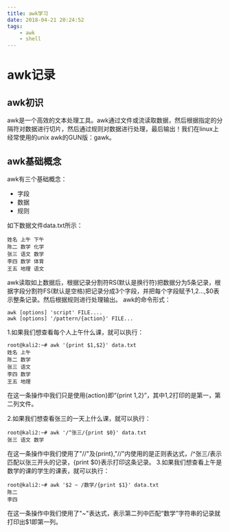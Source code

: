 ```yaml
---
title: awk学习
date: 2018-04-21 20:24:52
tags: 
    - awk
    - shell
---
```


# awk记录
## awk初识
awk是一个高效的文本处理工具。awk通过文件或流读取数据，然后根据指定的分隔符对数据进行切片，然后通过规则对数据进行处理，最后输出！我们在linux上经常使用的unix awk的GUN版：gawk。

<!-- more -->

## awk基础概念
awk有三个基础概念：

* 字段
* 数据
* 规则

如下数据文件data.txt所示：
```
姓名 上午 下午
陈二 数学 化学
张三 语文 数学
李四 数学 体育
王五 地理 语文
```

awk读取如上数据后，根据记录分割符RS(默认是换行符)把数据分为5条记录，根据字段分割符FS(默认是空格)把记录分成3个字段，并把每个字段赋予$1,$2...,$0表示整条记录。然后根据规则进行处理输出。
awk的命令形式：
```
awk [options] 'script' FILE.... 
awk [options] '/pattern/{action}' FILE... 
```
1.如果我们想查看每个人上午什么课，就可以执行：
```
root@kali2:~# awk '{print $1,$2}' data.txt
姓名 上午
陈二 数学
张三 语文
李四 数学
王五 地理

```
在这一条操作中我们只是使用{action}即“{print $1,$2}”，其中$1,$2打印的是第一，第二列文件。

2.如果我们想查看张三的一天上什么课，就可以执行：
```
root@kali2:~# awk '/^张三/{print $0}' data.txt
张三 语文 数学
```
在这一条操作中我们使用了"//"及{print},"//"内使用的是正则表达式，/^张三/表示匹配以张三开头的记录，{print $0}表示打印这条记录。
3.如果我们想查看上午是数学的课的学生的课表，就可以执行：
```
root@kali2:~# awk '$2 ~ /数学/{print $1}' data.txt
陈二
李四
```
在这一条操作中我们使用了"~"表达式，表示第二列中匹配“数学”字符串的记录就打印出$1即第一列。

